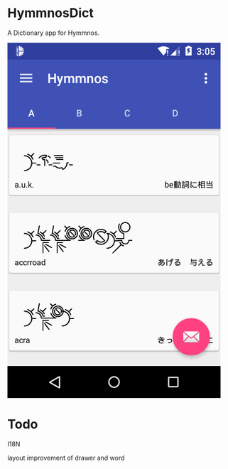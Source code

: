 # HymmnosDict
A Dictionary app for Hymmnos.

![](pic/device-2015-12-14-160523.png)

# Todo
I18N

layout improvement of drawer and word
